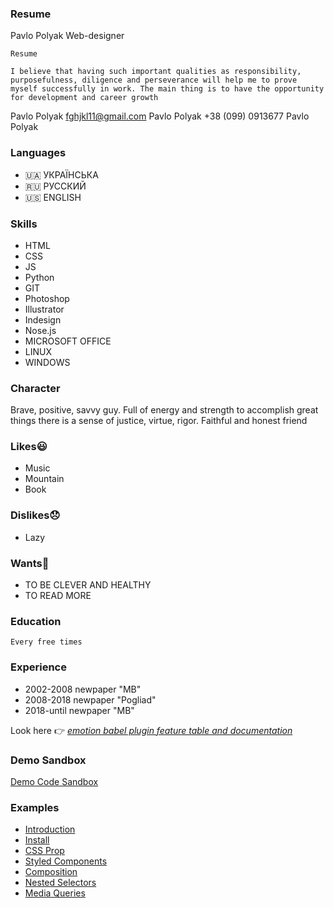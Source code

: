 ### Resume

Pavlo Polyak
Web-designer

```
Resume

I believe that having such important qualities as responsibility, purposefulness, diligence and perseverance will help me to prove myself successfully in work. The main thing is to have the opportunity for development and career growth

```

Pavlo Polyak 
fghjkl11@gmail.com
Pavlo Polyak
+38 (099) 0913677
Pavlo Polyak

### Languages
- 🇺🇦 УКРАЇНСЬКА
- 🇷🇺 РУССКИЙ
- 🇺🇸 ENGLISH

### Skills
- HTML
- CSS
- JS
- Python
- GIT
- Photoshop
- Illustrator
- Indesign
- Nose.js
- MICROSOFT OFFICE
- LINUX
- WINDOWS

### Character
Brave, positive, savvy guy. Full of energy and strength to accomplish great things there is a sense of justice, virtue, rigor. Faithful and honest friend

### Likes😃
- Music
- Mountain
- Book

### Dislikes😞
- Lazy

### Wants🥺
- TO BE CLEVER AND HEALTHY 
- TO READ MORE

### Education
    Every free times

### Experience
- 2002-2008 newpaper "MB"
- 2008-2018 newpaper "Pogliad"
- 2018-until newpaper "MB"

Look here 👉 _[emotion babel plugin feature table and documentation](https://github.com/emotion-js/emotion/tree/master/packages/babel-plugin)_

### Demo Sandbox

[Demo Code Sandbox](https://codesandbox.io/s/pk1qjqpw67)

### Examples

- [Introduction](https://emotion.sh/docs/introduction)
- [Install](https://emotion.sh/docs/install)
- [CSS Prop](https://emotion.sh/docs/css-prop)
- [Styled Components](https://emotion.sh/docs/styled)
- [Composition](https://emotion.sh/docs/composition)
- [Nested Selectors](https://emotion.sh/docs/nested)
- [Media Queries](https://emotion.sh/docs/media-queries)
